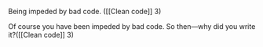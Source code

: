 Being impeded by bad code. ([[Clean code]] 3)

Of course you have been impeded by bad code. So then—why did you write it?([[Clean code]] 3)